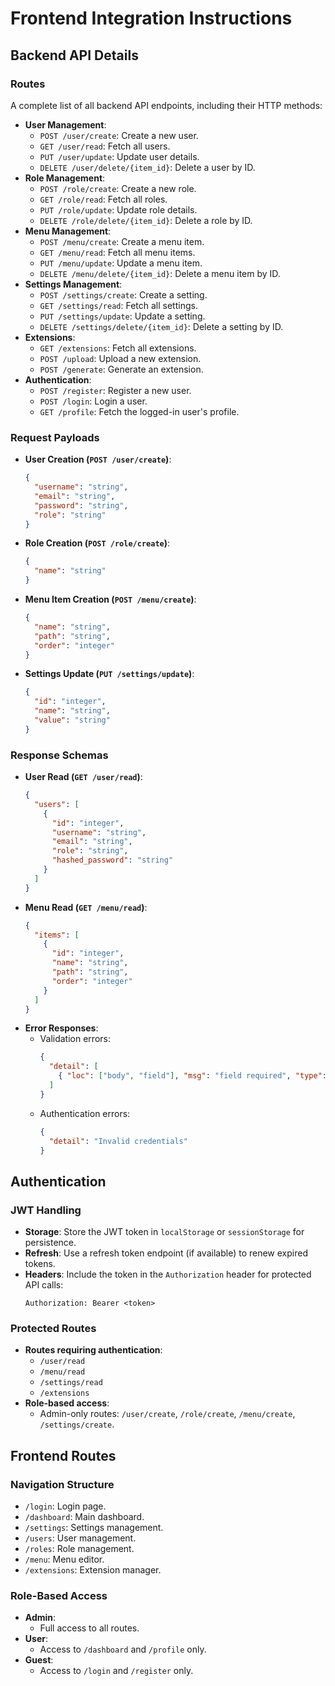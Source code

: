 # Frontend Integration Instructions

## Backend API Details

### Routes
A complete list of all backend API endpoints, including their HTTP methods:
- **User Management**:
  - `POST /user/create`: Create a new user.
  - `GET /user/read`: Fetch all users.
  - `PUT /user/update`: Update user details.
  - `DELETE /user/delete/{item_id}`: Delete a user by ID.
- **Role Management**:
  - `POST /role/create`: Create a new role.
  - `GET /role/read`: Fetch all roles.
  - `PUT /role/update`: Update role details.
  - `DELETE /role/delete/{item_id}`: Delete a role by ID.
- **Menu Management**:
  - `POST /menu/create`: Create a menu item.
  - `GET /menu/read`: Fetch all menu items.
  - `PUT /menu/update`: Update a menu item.
  - `DELETE /menu/delete/{item_id}`: Delete a menu item by ID.
- **Settings Management**:
  - `POST /settings/create`: Create a setting.
  - `GET /settings/read`: Fetch all settings.
  - `PUT /settings/update`: Update a setting.
  - `DELETE /settings/delete/{item_id}`: Delete a setting by ID.
- **Extensions**:
  - `GET /extensions`: Fetch all extensions.
  - `POST /upload`: Upload a new extension.
  - `POST /generate`: Generate an extension.
- **Authentication**:
  - `POST /register`: Register a new user.
  - `POST /login`: Login a user.
  - `GET /profile`: Fetch the logged-in user's profile.

### Request Payloads
- **User Creation (`POST /user/create`)**:
  ```json
  {
    "username": "string",
    "email": "string",
    "password": "string",
    "role": "string"
  }
  ```
- **Role Creation (`POST /role/create`)**:
  ```json
  {
    "name": "string"
  }
  ```
- **Menu Item Creation (`POST /menu/create`)**:
  ```json
  {
    "name": "string",
    "path": "string",
    "order": "integer"
  }
  ```
- **Settings Update (`PUT /settings/update`)**:
  ```json
  {
    "id": "integer",
    "name": "string",
    "value": "string"
  }
  ```

### Response Schemas
- **User Read (`GET /user/read`)**:
  ```json
  {
    "users": [
      {
        "id": "integer",
        "username": "string",
        "email": "string",
        "role": "string",
        "hashed_password": "string"
      }
    ]
  }
  ```
- **Menu Read (`GET /menu/read`)**:
  ```json
  {
    "items": [
      {
        "id": "integer",
        "name": "string",
        "path": "string",
        "order": "integer"
      }
    ]
  }
  ```
- **Error Responses**:
  - Validation errors:
    ```json
    {
      "detail": [
        { "loc": ["body", "field"], "msg": "field required", "type": "value_error" }
      ]
    }
    ```
  - Authentication errors:
    ```json
    {
      "detail": "Invalid credentials"
    }
    ```

## Authentication

### JWT Handling
- **Storage**: Store the JWT token in `localStorage` or `sessionStorage` for persistence.
- **Refresh**: Use a refresh token endpoint (if available) to renew expired tokens.
- **Headers**: Include the token in the `Authorization` header for protected API calls:
  ```
  Authorization: Bearer <token>
  ```

### Protected Routes
- **Routes requiring authentication**:
  - `/user/read`
  - `/menu/read`
  - `/settings/read`
  - `/extensions`
- **Role-based access**:
  - Admin-only routes: `/user/create`, `/role/create`, `/menu/create`, `/settings/create`.

## Frontend Routes

### Navigation Structure
- `/login`: Login page.
- `/dashboard`: Main dashboard.
- `/settings`: Settings management.
- `/users`: User management.
- `/roles`: Role management.
- `/menu`: Menu editor.
- `/extensions`: Extension manager.

### Role-Based Access
- **Admin**:
  - Full access to all routes.
- **User**:
  - Access to `/dashboard` and `/profile` only.
- **Guest**:
  - Access to `/login` and `/register` only.
